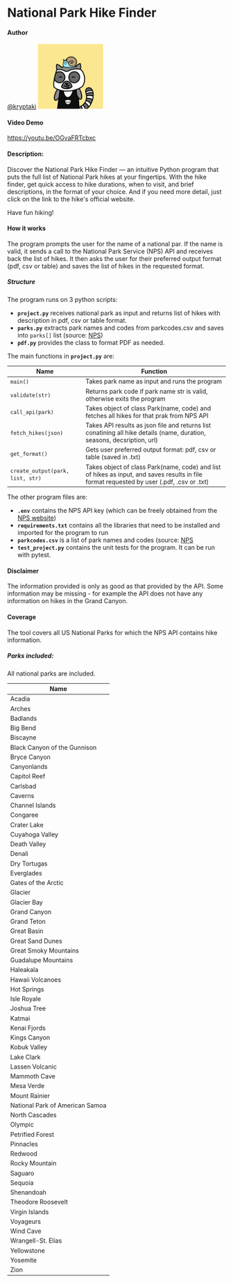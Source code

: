 # National Park Hike Finder

#### Author
[@kryptaki](https://twitter.com/AliceChaverot)
<img src=./profile.png alt="profile picture" width="150" />

#### Video Demo
https://youtu.be/OGvaFRTcbxc
#### Description:
Discover the National Park Hike Finder — an intuitive Python program that puts the full list of National Park hikes at your fingertips. With the hike finder, get quick access to hike durations, when to visit, and brief descriptions, in the format of your choice. And if you need more detail, just click on the link to the hike's official website.

Have fun hiking!

#### How it works
The program prompts the user for the name of a national par. If the name is valid, it sends a call to the National Park Service (NPS) API and receives back the list of hikes. It then asks the user for their preferred output format (pdf, csv or table) and saves the list of hikes in the requested format.

##### Structure
The program runs on 3 python scripts:
- **`project.py`** receives national park as input and returns list of hikes with description in pdf, csv or table format.
- **`parks.py`** extracts park names and codes from parkcodes.csv and saves into `parks[]` list (source: [NPS](https://www.nps.gov/aboutus/foia/upload/NPS-Unit-List.xlsx))
- **`pdf.py`** provides the class to format PDF as needed.

The main functions in **`project.py`** are:

| Name	| Function |
| ----- | -------- | 
| `main()` | Takes park name as input and runs the program |
| `validate(str)` | Returns park code if park name str is valid, otherwise exits the program |
| `call_api(park)` | Takes object of class Park(name, code) and fetches all hikes for that prak from NPS API |
| `fetch_hikes(json)` | Takes API results as json file and returns list conatining all hike details (name, duration, seasons, decsription, url) |
| `get_format()` | Gets user preferred output format: pdf, csv or table (saved in .txt) |
| `create_output(park, list, str)` | Takes object of class Park(name, code) and list of hikes as input, and saves results in file format requested by user (.pdf, .csv or .txt) |


The other program files are:
- **`.env`** contains the NPS API key (which can be freely obtained from the [NPS website](https://www.nps.gov/subjects/developer/get-started.htm))
- **`requirements.txt`** contains all the libraries that need to be installed and imported for the program to run
- **`parkcodes.csv`** is a list of park names and codes (source: [NPS](https://www.nps.gov/aboutus/foia/upload/NPS-Unit-List.xlsx)
- **`test_project.py`** contains the unit tests for the program. It can be run with pytest.

#### Disclaimer
The information provided is only as good as that provided by the API. Some information may be missing - for example the API does not have any information on hikes in the Grand Canyon.

#### Coverage

The tool covers all US National Parks for which the NPS API contains hike information.

##### Parks included:
All national parks are included.

| Name	|
| ----- | 
|Acadia |
|Arches | 
| Badlands |
|Big Bend|
|Biscayne|
|Black Canyon of the Gunnison|
|Bryce Canyon|
|Canyonlands|
|Capitol Reef|
|Carlsbad|
|Caverns|
|Channel Islands|
|Congaree|
|Crater Lake|
|Cuyahoga Valley|
|Death Valley|
|Denali|
|Dry Tortugas|
|Everglades|
|Gates of the Arctic|
|Glacier|
|Glacier Bay|
|Grand Canyon|
|Grand Teton|
|Great Basin|
|Great Sand Dunes|
|Great Smoky Mountains|
|Guadalupe Mountains |
|Haleakala |
|Hawaii Volcanoes  |
|Hot Springs  |
|Isle Royale |
|Joshua Tree |
|Katmai  |
|Kenai Fjords |
|Kings Canyon |
|Kobuk Valley |
|Lake Clark   |
|Lassen Volcanic   |
|Mammoth Cave   |
|Mesa Verde  |
|Mount Rainier  |
|National Park of American Samoa	|
|North Cascades |
|Olympic    |
|Petrified Forest    |
|Pinnacles    |
|Redwood	|
|Rocky Mountain    |
|Saguaro |
|Sequoia  |
|Shenandoah  |
|Theodore Roosevelt   |
|Virgin Islands  |
|Voyageurs   |
|Wind Cave  |
|Wrangell-St. Elias  |
|Yellowstone   |
|Yosemite  |
|Zion  |


